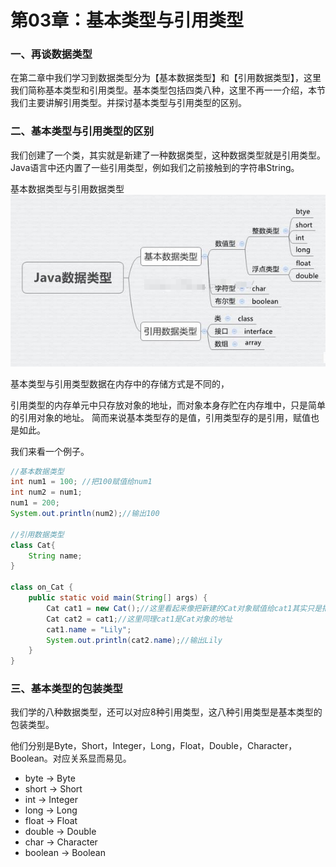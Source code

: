 # 第03章：基本类型与引用类型

### 一、再谈数据类型

在第二章中我们学习到数据类型分为【基本数据类型】和【引用数据类型】，这里我们简称基本类型和引用类型。基本类型包括四类八种，这里不再一一介绍，本节我们主要讲解引用类型。并探讨基本类型与引用类型的区别。

### 二、基本类型与引用类型的区别

我们创建了一个类，其实就是新建了一种数据类型，这种数据类型就是引用类型。Java语言中还内置了一些引用类型，例如我们之前接触到的字符串String。

基本数据类型与引用数据类型  
![基本数据类型与引用类型](../images/0303_type.png)  

基本类型与引用类型数据在内存中的存储方式是不同的，

引用类型的内存单元中只存放对象的地址，而对象本身存贮在内存堆中，只是简单的引用对象的地址。
简而来说基本类型存的是值，引用类型存的是引用，赋值也是如此。


我们来看一个例子。

``` java
//基本数据类型
int num1 = 100; //把100赋值给num1
int num2 = num1;
num1 = 200;
System.out.println(num2);//输出100

//引用数据类型
class Cat{
    String name;
}

class on_Cat {
    public static void main(String[] args) {
        Cat cat1 = new Cat();//这里看起来像把新建的Cat对象赋值给cat1其实只是把Cat对象的引用（即存储Cat对象的地址）赋值给了cat1
        Cat cat2 = cat1;//这里同理cat1是Cat对象的地址
        cat1.name = "Lily";
        System.out.println(cat2.name);//输出Lily
    }
}
```


### 三、基本类型的包装类型

我们学的八种数据类型，还可以对应8种引用类型，这八种引用类型是基本类型的包装类型。

他们分别是Byte，Short，Integer，Long，Float，Double，Character，Boolean。对应关系显而易见。

* byte →	Byte
* short	→	Short
* int	→	Integer
* long →	Long
* float	→	Float
* double	→	Double
* char	→	Character
* boolean →	Boolean









